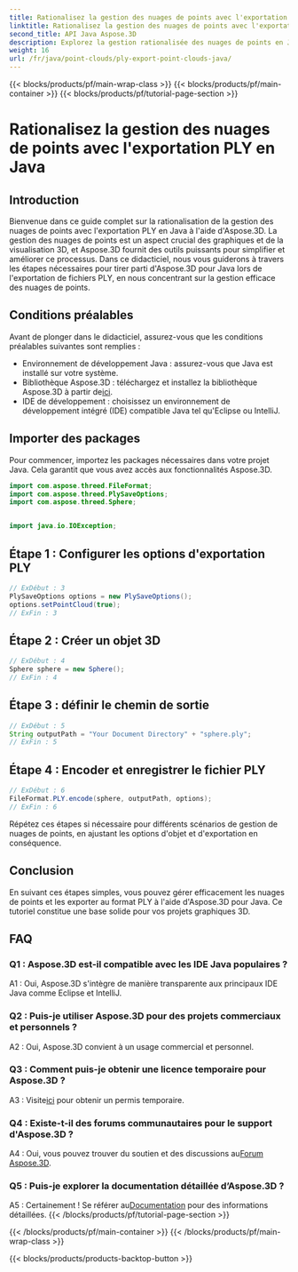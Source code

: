```yaml
---
title: Rationalisez la gestion des nuages de points avec l'exportation PLY en Java
linktitle: Rationalisez la gestion des nuages de points avec l'exportation PLY en Java
second_title: API Java Aspose.3D
description: Explorez la gestion rationalisée des nuages de points en Java avec Aspose.3D. Apprenez à exporter des fichiers PLY sans effort. Boostez vos projets graphiques 3D avec notre guide étape par étape.
weight: 16
url: /fr/java/point-clouds/ply-export-point-clouds-java/
---
```


{{< blocks/products/pf/main-wrap-class >}}
{{< blocks/products/pf/main-container >}}
{{< blocks/products/pf/tutorial-page-section >}}

# Rationalisez la gestion des nuages de points avec l'exportation PLY en Java

## Introduction

Bienvenue dans ce guide complet sur la rationalisation de la gestion des nuages de points avec l'exportation PLY en Java à l'aide d'Aspose.3D. La gestion des nuages de points est un aspect crucial des graphiques et de la visualisation 3D, et Aspose.3D fournit des outils puissants pour simplifier et améliorer ce processus. Dans ce didacticiel, nous vous guiderons à travers les étapes nécessaires pour tirer parti d'Aspose.3D pour Java lors de l'exportation de fichiers PLY, en nous concentrant sur la gestion efficace des nuages de points.

## Conditions préalables

Avant de plonger dans le didacticiel, assurez-vous que les conditions préalables suivantes sont remplies :

- Environnement de développement Java : assurez-vous que Java est installé sur votre système.
-  Bibliothèque Aspose.3D : téléchargez et installez la bibliothèque Aspose.3D à partir de[ici](https://releases.aspose.com/3d/java/).
- IDE de développement : choisissez un environnement de développement intégré (IDE) compatible Java tel qu'Eclipse ou IntelliJ.

## Importer des packages

Pour commencer, importez les packages nécessaires dans votre projet Java. Cela garantit que vous avez accès aux fonctionnalités Aspose.3D.

```java
import com.aspose.threed.FileFormat;
import com.aspose.threed.PlySaveOptions;
import com.aspose.threed.Sphere;


import java.io.IOException;
```

## Étape 1 : Configurer les options d'exportation PLY

```java
// ExDébut : 3
PlySaveOptions options = new PlySaveOptions();
options.setPointCloud(true);
// ExFin : 3
```

## Étape 2 : Créer un objet 3D

```java
// ExDébut : 4
Sphere sphere = new Sphere();
// ExFin : 4
```

## Étape 3 : définir le chemin de sortie

```java
// ExDébut : 5
String outputPath = "Your Document Directory" + "sphere.ply";
// ExFin : 5
```

## Étape 4 : Encoder et enregistrer le fichier PLY

```java
// ExDébut : 6
FileFormat.PLY.encode(sphere, outputPath, options);
// ExFin : 6
```

Répétez ces étapes si nécessaire pour différents scénarios de gestion de nuages de points, en ajustant les options d'objet et d'exportation en conséquence.

## Conclusion

En suivant ces étapes simples, vous pouvez gérer efficacement les nuages de points et les exporter au format PLY à l'aide d'Aspose.3D pour Java. Ce tutoriel constitue une base solide pour vos projets graphiques 3D.

## FAQ

### Q1 : Aspose.3D est-il compatible avec les IDE Java populaires ?

A1 : Oui, Aspose.3D s'intègre de manière transparente aux principaux IDE Java comme Eclipse et IntelliJ.

### Q2 : Puis-je utiliser Aspose.3D pour des projets commerciaux et personnels ?

A2 : Oui, Aspose.3D convient à un usage commercial et personnel.

### Q3 : Comment puis-je obtenir une licence temporaire pour Aspose.3D ?

 A3 : Visite[ici](https://purchase.aspose.com/temporary-license/) pour obtenir un permis temporaire.

### Q4 : Existe-t-il des forums communautaires pour le support d'Aspose.3D ?

 A4 : Oui, vous pouvez trouver du soutien et des discussions au[Forum Aspose.3D](https://forum.aspose.com/c/3d/18).

### Q5 : Puis-je explorer la documentation détaillée d’Aspose.3D ?

 A5 : Certainement ! Se référer au[Documentation](https://reference.aspose.com/3d/java/) pour des informations détaillées.
{{< /blocks/products/pf/tutorial-page-section >}}

{{< /blocks/products/pf/main-container >}}
{{< /blocks/products/pf/main-wrap-class >}}

{{< blocks/products/products-backtop-button >}}
